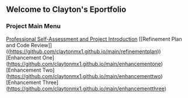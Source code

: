 ## Welcome to Clayton's Eportfolio

### Project Main Menu

[Professional Self-Assessment and Project Introduction](https://github.com/claytonmx1.github.io/main/assesment)
[[Refinement Plan and Code Review]]
((https://github.com/claytonmx1.github.io/main/refinementplan))
[Enhancement One]
(https://github.com/claytonmx1.github.io/main/enhancementone)
[Enhancement Two]
(https://github.com/claytonmx1.github.io/main/enhancementtwo)
[Enhancement Three]
(https://github.com/claytonmx1.github.io/main/enhancementthree)
